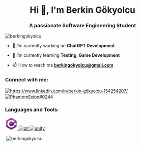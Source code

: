 <h1 align="center">Hi 👋, I'm Berkin Gökyolcu</h1>
<h3 align="center">A passionate Software Engineering Student</h3>

<p align="left"> <img src="https://komarev.com/ghpvc/?username=berkingokyolcu&label=Profile%20views&color=0e75b6&style=flat" alt="berkingokyolcu" /> </p>

- 🔭 I’m currently working on **ChatGPT Development**

- 🌱 I’m currently learning **Testing, Game Development**

- 📫 How to reach me **berkingokyolcu@gmail.com**

<h3 align="left">Connect with me:</h3>
<p align="left">
<a href="https://linkedin.com/in/https://www.linkedin.com/in/berkin-gökyolcu-154254207/" target="blank"><img align="center" src="https://raw.githubusercontent.com/rahuldkjain/github-profile-readme-generator/master/src/images/icons/Social/linked-in-alt.svg" alt="https://www.linkedin.com/in/berkin-gökyolcu-154254207/" height="30" width="40" /></a>
<a href="https://discord.gg/PhantomScion#0244" target="blank"><img align="center" src="https://raw.githubusercontent.com/rahuldkjain/github-profile-readme-generator/master/src/images/icons/Social/discord.svg" alt="PhantomScion#0244" height="30" width="40" /></a>
</p>

<h3 align="left">Languages and Tools:</h3>
<p align="left"> <a href="https://www.w3schools.com/cs/" target="_blank" rel="noreferrer"> <img src="https://raw.githubusercontent.com/devicons/devicon/master/icons/csharp/csharp-original.svg" alt="csharp" width="40" height="40"/> </a> <a href="https://git-scm.com/" target="_blank" rel="noreferrer"> <img src="https://www.vectorlogo.zone/logos/git-scm/git-scm-icon.svg" alt="git" width="40" height="40"/> </a> <a href="https://unity.com/" target="_blank" rel="noreferrer"> <img src="https://www.vectorlogo.zone/logos/unity3d/unity3d-icon.svg" alt="unity" width="40" height="40"/> </a> </p>

<p>&nbsp;<img align="center" src="https://github-readme-stats.vercel.app/api?username=berkingokyolcu&show_icons=true&locale=en" alt="berkingokyolcu" /></p>

